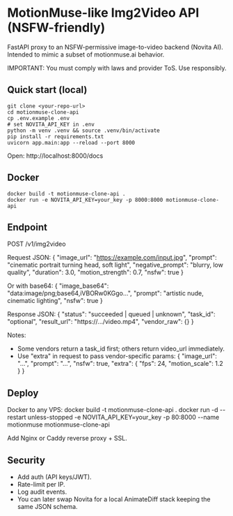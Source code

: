 # MotionMuse-like Img2Video API (NSFW-friendly)

FastAPI proxy to an NSFW-permissive image-to-video backend (Novita AI).
Intended to mimic a subset of motionmuse.ai behavior.

IMPORTANT: You must comply with laws and provider ToS. Use responsibly.

## Quick start (local)

    git clone <your-repo-url>
    cd motionmuse-clone-api
    cp .env.example .env
    # set NOVITA_API_KEY in .env
    python -m venv .venv && source .venv/bin/activate
    pip install -r requirements.txt
    uvicorn app.main:app --reload --port 8000

Open: http://localhost:8000/docs

## Docker

    docker build -t motionmuse-clone-api .
    docker run -e NOVITA_API_KEY=your_key -p 8000:8000 motionmuse-clone-api

## Endpoint

POST /v1/img2video

Request JSON:
    {
      "image_url": "https://example.com/input.jpg",
      "prompt": "cinematic portrait turning head, soft light",
      "negative_prompt": "blurry, low quality",
      "duration": 3.0,
      "motion_strength": 0.7,
      "nsfw": true
    }

Or with base64:
    {
      "image_base64": "data:image/png;base64,iVBORw0KGgo...",
      "prompt": "artistic nude, cinematic lighting",
      "nsfw": true
    }

Response JSON:
    {
      "status": "succeeded | queued | unknown",
      "task_id": "optional",
      "result_url": "https://.../video.mp4",
      "vendor_raw": {}
    }

Notes:
- Some vendors return a task_id first; others return video_url immediately.
- Use "extra" in request to pass vendor-specific params:
    {
      "image_url": "...",
      "prompt": "...",
      "nsfw": true,
      "extra": { "fps": 24, "motion_scale": 1.2 }
    }

## Deploy

Docker to any VPS:
    docker build -t motionmuse-clone-api .
    docker run -d --restart unless-stopped -e NOVITA_API_KEY=your_key -p 80:8000 --name motionmuse motionmuse-clone-api

Add Nginx or Caddy reverse proxy + SSL.

## Security

- Add auth (API keys/JWT).
- Rate-limit per IP.
- Log audit events.
- You can later swap Novita for a local AnimateDiff stack keeping the same JSON schema.
